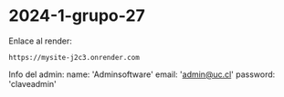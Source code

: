 # 2024-1-grupo-27
Enlace al render: 
```
https://mysite-j2c3.onrender.com
```
Info del admin:
  name: 'Adminsoftware'
  email: 'admin@uc.cl'
  password: 'claveadmin'
